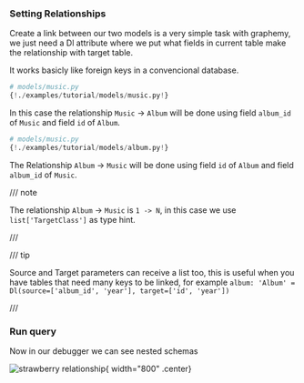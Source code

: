 ### Setting Relationships

Create a link between our two models is a very simple task with graphemy, we just need a Dl attribute where we put what fields in current table make the relationship with target table.

It works basicly like foreign keys in a convencional database.


```Python  hl_lines="11"
# models/music.py
{!./examples/tutorial/models/music.py!}
```

In this case the relationship `Music` -> `Album` will be done using field `album_id` of `Music` and field `id` of `Album`.

```Python  hl_lines="9"
# models/music.py
{!./examples/tutorial/models/album.py!}
```

The Relationship `Album` -> `Music` will be done using field `id` of `Album` and field `album_id` of `Music`.

/// note

The relationship `Album` -> `Music` is `1 -> N`, in this case we use `list['TargetClass']` as type hint.

///


/// tip

Source and Target parameters can receive a list too, this is useful when you have tables that need many keys to be linked, for example `album: 'Album' = Dl(source=['album_id', 'year'], target=['id', 'year'])`

///

### Run query

Now in our debugger we can see nested schemas


![strawberry relationship](/assets/relationship.png){ width="800" .center}